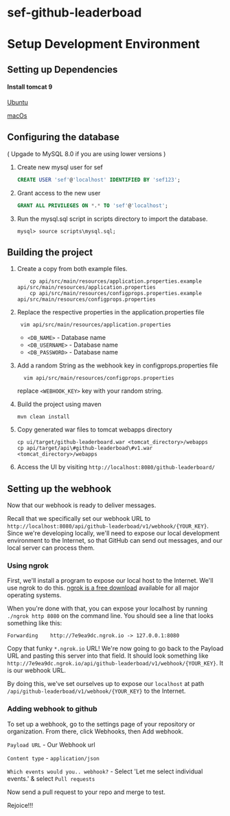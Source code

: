 # sef-github-leaderboad


# Setup Development Environment

## Setting up Dependencies

#### Install tomcat 9
[Ubuntu](https://www.digitalocean.com/community/tutorials/install-tomcat-9-ubuntu-1804)

[macOs](https://medium.com/@fahimhossain_16989/installing-apache-tomcat-on-macos-mojave-using-homebrew-28ce039b4b2e)

## Configuring the database

( Upgade to MySQL 8.0 if you are using lower versions )

1. Create new mysql user for sef
    ```sql
    CREATE USER 'sef'@'localhost' IDENTIFIED BY 'sef123';
    ```
2. Grant access to the new user
    ```sql
    GRANT ALL PRIVILEGES ON *.* TO 'sef'@'localhost';
    ```
3. Run the mysql.sql script in scripts directory to import the database.
    ```
    mysql> source scripts\mysql.sql;
    ```

## Building the project

1. Create a copy from both example files.
    ```
        cp api/src/main/resources/application.properties.example api/src/main/resources/application.properties
        cp api/src/main/resources/configprops.properties.example api/src/main/resources/configprops.properties
    ```

1. Replace the respective properties in the application.properties file
    ```
     vim api/src/main/resources/application.properties  
    ```
   - `<DB_NAME>` - Database name 
   - `<DB_USERNAME>` - Database name 
   - `<DB_PASSWORD>` - Database name 

1. Add a random String as the webhook key in configprops.properties file
   ```
     vim api/src/main/resources/configprops.properties  
   ```
    replace `<WEBHOOK_KEY>` key with your random string. 
2. Build the project using maven
    ```
    mvn clean install
    ```
3. Copy generated war files to tomcat webapps directory
    ```
    cp ui/target/github-leaderboard.war <tomcat_directory>/webapps
    cp api/target/api\#github-leaderboad\#v1.war   <tomcat_directory>/webapps
    ```
4. Access the UI by visiting `http://localhost:8080/github-leaderboard/`

## Setting up the webhook

Now that our webhook is ready to deliver messages.   

Recall that we specifically set our webhook URL to `http://localhost:8080/api/github-leaderboad/v1/webhook/{YOUR_KEY}`. 
Since we're developing locally, we'll need to expose our local development environment to the Internet, so that GitHub 
can send out messages, and our local server can process them.

### Using ngrok

First, we'll install a program to expose our local host to the Internet. We'll use ngrok to do this. 
[ngrok is a free download](https://ngrok.com/download) available for all major operating systems.

When you're done with that, you can expose your localhost by running `./ngrok http 8080` on the command line. 
You should see a line that looks something like this:
```
Forwarding    http://7e9ea9dc.ngrok.io -> 127.0.0.1:8080
```

Copy that funky `*.ngrok.io` URL! We're now going to go back to the Payload URL and pasting this server into that field. 
It should look something like `http://7e9ea9dc.ngrok.io/api/github-leaderboad/v1/webhook/{YOUR_KEY}`. It is our webhook 
URL.

By doing this, we've set ourselves up to expose our `localhost` at path `/api/github-leaderboad/v1/webhook/{YOUR_KEY}` 
to the Internet.

### Adding webhook to github

To set up a webhook, go to the settings page of your repository or organization. From there, click Webhooks, 
then Add webhook.

`Payload URL` - Our Webhook url

`Content type` - `application/json`

`Which events would you.. webhook?` - Select 'Let me select individual events.' & select `Pull requests`

Now send a pull request to your repo and merge to test.

Rejoice!!! 
